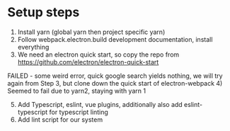 # Setup steps

1) Install yarn (global yarn then project specific yarn)
2) Follow webpack.electron.build development documentation, install everything
3) We need an electron quick start, so copy the repo from https://github.com/electron/electron-quick-start

FAILED - some weird error, quick google search yields nothing, we will try again from Step 3, but clone down the quick start of electron-webpack
4) Seemed to fail due to yarn2, staying with yarn 1

5) Add Typescript, eslint, vue plugins, additionally also add eslint-typescript for typescript linting
6) Add lint script for our system